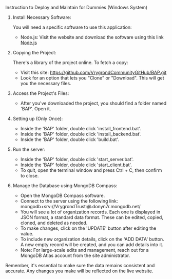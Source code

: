 Instruction to Deploy and Maintain for Dummies (Windows System)

1. Install Necessary Software:

   You will need a specific software to use this application:

   - Node.js: Visit the website and download the software using this link [Node.js](https://nodejs.org/)
   
2. Copying the Project:

   There's a library of the project online. To fetch a copy:

   - Visit this site: https://github.com/VrygrondCommunityGitHub/BAP.git 
   - Look for an option that lets you "Clone" or "Download". This will get you the necessary files.
   
3. Access the Project's Files:

   - After you've downloaded the project, you should find a folder named 'BAP'. Open it.
   
4. Setting up (Only Once):

   - Inside the 'BAP' folder, double click 'install_frontend.bat'.
   - Inside the 'BAP' folder, double click 'install_backend.bat'.
   - Inside the 'BAP' folder, double click 'build.bat'.
   
5. Run the server:

   - Inside the 'BAP' folder, double click 'start_server.bat'.
   - Inside the 'BAP' folder, double click 'start_client.bat'.
   - To quit, open the terminal window and press Ctrl + C, then confirm to close.

9. Manage the Database using MongoDB Compass:

   - Open the MongoDB Compass software.
   - Connect to the server using the following link: mongodb+srv://VrygrondTrust:@.donyn7r.mongodb.net/
   - You will see a lot of organization records. Each one is displayed in JSON format, a standard data format. These can be edited, copied, cloned, and deleted as needed.
   - To make changes, click on the 'UPDATE' button after editing the value.
   - To include new organization details, click on the 'ADD DATA' button. A new empty record will be created, and you can add details into it.
   - Note: For large-scale edits and management, reach out for a MongoDB Atlas account from the site administrator.

Remember, it's essential to make sure the data remains consistent and accurate. Any changes you make will be reflected on the live website.